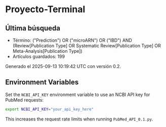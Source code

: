 # Proyecto-Terminal

## Última búsqueda
- Término: ("Prediction") OR ("microARN") OR ("IBD") AND (Review[Publication Type] OR Systematic Review[Publication Type] OR Meta-Analysis[Publication Type])
- Artículos guardados: 199

Generado el 2025-09-13 10:19:42 UTC con versión 0.2.

## Environment Variables

Set the `NCBI_API_KEY` environment variable to use an NCBI API key for PubMed requests:

```bash
export NCBI_API_KEY="your_api_key_here"
```

This increases the request rate limits when running `PubMed_API_0.1.py`.
